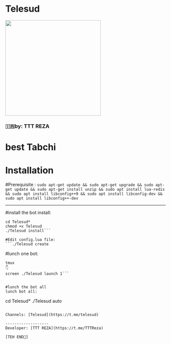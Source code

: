 # **Telesud** #

<div align="Telesud"><a href="https://t.me/Telesud"><img src="http://s8.picofile.com/file/8338203342/IMG_20180821_214915_429.jpg" width="300"></a></div>

### 🇮🇷by: TTT REZA

# best Tabchi

# Installation

#Prerequisite :
```sudo apt-get update && sudo apt-get upgrade && sudo apt-get update && sudo apt-get install unzip && sudo apt install lua-redis && sudo apt install libconfig++9 && sudo apt install libconfig-dev && sudo apt install libconfig++-dev```
                  
---------------------------------
#install the bot
install:
```git clone https://github.com/Telesud/TelesudTab
cd Telesud*
chmod +x Telesud
./Telesud install```

#Edit config.lua file:
```./Telesud create
```

#lunch one bot:

```cd Telesud*
tmux
👇
screen ./Telesud launch 1```


#lunch the bot all
lunch bot all:
```
cd Telesud*
./Telesud auto
```

Channels: [Telesud](https://t.me/telesud)

-------------------
Developer: [TTT REZA](https://t.me/TTTReza)

[TEH END🤘]
